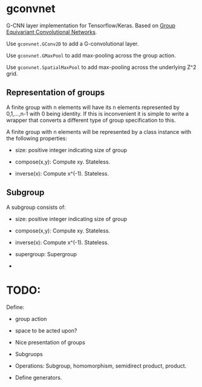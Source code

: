 # gconvnet
G-CNN layer implementation for Tensorflow/Keras. Based on [Group Equivariant Convolutional Networks](https://arxiv.org/abs/1602.07576).

Use `gconvnet.GConv2D` to add a G-convolutional layer.

Use `gconvnet.GMaxPool` to add max-pooling across the group action.

Use `gconvnet.SpatialMaxPool` to add max-pooling across the underlying Z^2 grid.

## Representation of groups

A finite group with n elements will have its n elements represented by 0,1,...,n-1 with 0 being identity. If this is inconvenient
it is simple to write a wrapper that converts a different type of group specification to this.

A finite group with n elements will be represented by a class instance with the following properties:

- size: positive integer indicating size of group

- compose(x,y): Compute xy. Stateless.

- inverse(x): Compute x^(-1). Stateless.



## Subgroup

A subgroup consists of:

- size: positive integer indicating size of group

- compose(x,y): Compute xy. Stateless.

- inverse(x): Compute x^(-1). Stateless.

- supergroup: Supergroup

- 

# TODO:

Define:

- group action

- space to be acted upon?

- Nice presentation of groups

- Subgruops

- Operations: Subgroup, homomorphism, semidirect product, product.

- Define generators.